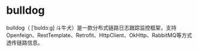 # bulldog
bulldog（ [ˈbʊldɔːɡ] 斗牛犬）是一款分布式链路日志跟踪监控框架，支持Openfeign、RestTemplate、Retrofit、HttpClient、OkHttp、RabbitMQ等方式透传链路信息。
